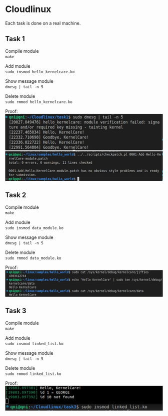 # Cloudlinux

Each task is done on a real machine.

## Task 1

Compile module </br>
`make`

Add module </br>
`sudo insmod hello_kernelcare.ko`

Show message module </br>
`dmesg | tail -n 5`

Delete module </br>
`sudo rmmod hello_kernelcare.ko`

Proof:
<img src="images/task1.png" alt="network_route" width="700"/>
<img src="images/task1bonus.png" alt="network_route" width="700"/>

## Task 2

Compile module </br>
`make`

Add module </br>
`sudo insmod data_module.ko`

Show message module </br>
`dmesg | tail -n 5`

Delete module </br>
`sudo rmmod data_module.ko`

Proof: </br>
<img src="images/task2.png" alt="network_route" width="700"/>

## Task 3

Compile module </br>
`make`

Add module </br>
`sudo insmod linked_list.ko`

Show message module </br>
`dmesg | tail -n 5`

Delete module </br>
`sudo rmmod linked_list.ko`

Proof: </br>
<img src="images/task3.png" alt="network_route" width="700"/>
